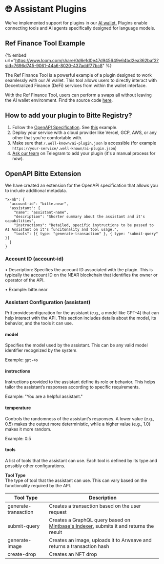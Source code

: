 # 🌐 Assistant Plugins

We've implemented support for plugins in our [AI wallet](https://wallet.mintbase.xyz)[.](https://wallet.bitte.ao) Plugins enable connecting tools and AI agents specifically designed for language models.

## Ref Finance Tool Example

{% embed url="https://www.loom.com/share/0d6e1d0e47d945649e64bd2ea362baf3?sid=7696d745-9061-44a6-8020-437addf77bc8" %}

The Ref Finance Tool is a powerful example of a plugin designed to work seamlessly with our AI wallet. This tool allows users to directly interact with Decentralized Finance (DeFi) services from within the wallet interface.

With the Ref Finance Tool, users can perform a swaps all without leaving the AI wallet environment. Find the source code [here](https://github.com/Mintbase/smart-actions-tool-example/tree/main).

## How to add your plugin to Bitte Registry?

1. Follow the [OpenAPI Specification](https://swagger.io/specification/). See [this](https://github.com/Mintbase/smart-actions-tool-example/blob/main/spec.json) example.
2. Deploy your service with a cloud provider like Vercel, GCP, AWS, or any other that you're comfortable with.
3. Make sure that `/.well-known/ai-plugin.json` is accessible (for example `https://your-service/.well-known/ai-plugin.json`)
4. [Ask our team](https://t.me/mintdev) on Telegram to add your plugin (it's a manual process for now).

## OpenAPI Bitte Extension

We have created an extension for the OpenAPI specification that allows you to include additional metadata.

```
"x-mb": {
  "account-id": "bitte.near",
  "assistant": {
    "name": "assistant-name",
    "description": "Shorter summary about the assistant and it's capabilities",
    "instructions": "Detailed, specific instructions to be passed to AI Assistant on it's funcitonality and tool usage.",
    "tools": [{ type: "generate-transaction" }, { type: "submit-query" }]
  }
}
```

### Account ID (account-id)

• Description: Specifies the account ID associated with the plugin. This is typically the account ID on the NEAR blockchain that identifies the owner or operator of the API.

• Example: bitte.near

### Assistant Configuration (assistant)

PrIt providesonfiguration for the assistant (e.g., a model like GPT-4) that can help interact with the API. This section includes details about the model, its behavior, and the tools it can use.

#### **model**

Specifies the model used by the assistant. This can be any valid model identifier recognized by the system.

Example: `gpt-4o`

#### **instructions**

Instructions provided to the assistant define its role or behavior. This helps tailor the assistant’s responses according to specific requirements.

Example: "You are a helpful assistant."

#### **temperature**

Controls the randomness of the assistant’s responses. A lower value (e.g., 0.5) makes the output more deterministic, while a higher value (e.g., 1.0) makes it more random.

Example: 0.5

#### **tools**

A list of tools that the assistant can use. Each tool is defined by its type and possibly other configurations.

**Tool Type**\
The type of tool that the assistant can use. This can vary based on the functionality required by the API.

| Tool Type            | Description                                                                                                                  |
| -------------------- | ---------------------------------------------------------------------------------------------------------------------------- |
| generate-transaction | Creates a transaction based on the user request                                                                              |
| submit-query         | Creates a GraphQL query based on [Mintbase's Indexer](../dev/read-data/mintbase-graph.md), submits it and returns the result |
| generate-image       | Creates an image, uploads it to Arweave and returns a transaction hash                                                       |
| create-drop          | Creates an NFT drop                                                                                                          |

